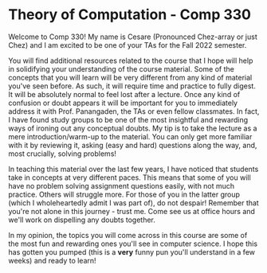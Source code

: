 # Theory of Computation - Comp 330
Welcome to Comp 330! My name is Cesare (Pronounced Chez-array or just Chez) and I am excited to be one of your TAs for the Fall 2022 semester. 

You will find additional resources related to the course that I hope will help in solidifying your understanding of the course material. Some of the concepts that you will learn will be very different from any kind of material you've seen before. As such, it will require time and practice to fully digest. It will be absolutely normal to feel lost after a lecture. Once any kind of confusion or doubt appears it will be important for you to immediately address it with Prof. Panangaden, the TAs or even fellow classmates. In fact, I have found study groups to be one of the most insightful and rewarding ways of ironing out any conceptual doubts. My tip is to take the lecture as a mere introduction/warm-up to the material. You can only get more familiar with it by reviewing it, asking (easy and hard) questions along the way, and, most crucially, solving problems!

In teaching this material over the last few years, I have noticed that students take in concepts at very different paces. This means that some of you will have no problem solving assignment questions easily, with not much practice. Others will struggle more. For those of you in the latter group (which I wholeheartedly admit I was part of), do not despair! Remember that you're not alone in this journey - trust me. Come see us at office hours and we'll work on dispelling any doubts together.

In my opinion, the topics you will come across in this course are some of the most fun and rewarding ones you'll see in computer science. I hope this has gotten you pumped (this is a **very** funny pun you'll understand in a few weeks) and ready to learn!